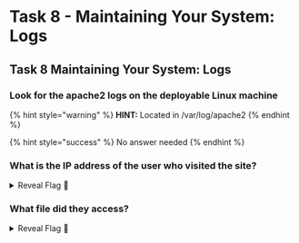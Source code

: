 # Task 8 - Maintaining Your System: Logs

## Task 8 Maintaining Your System: Logs

### Look for the apache2 logs on the deployable Linux machine

{% hint style="warning" %}
**HINT:** Located in /var/log/apache2
{% endhint %}

{% hint style="success" %}
No answer needed
{% endhint %}

### What is the IP address of the user who visited the site?

<details>

<summary>Reveal Flag <span data-gb-custom-inline data-tag="emoji" data-code="1f6a9">🚩</span></summary>

:triangular\_flag\_on\_post:`10.9.232.111`

</details>

### What file did they access?

<details>

<summary>Reveal Flag <span data-gb-custom-inline data-tag="emoji" data-code="1f6a9">🚩</span></summary>

:triangular\_flag\_on\_post:`catsanddogs.jpg`

</details>
